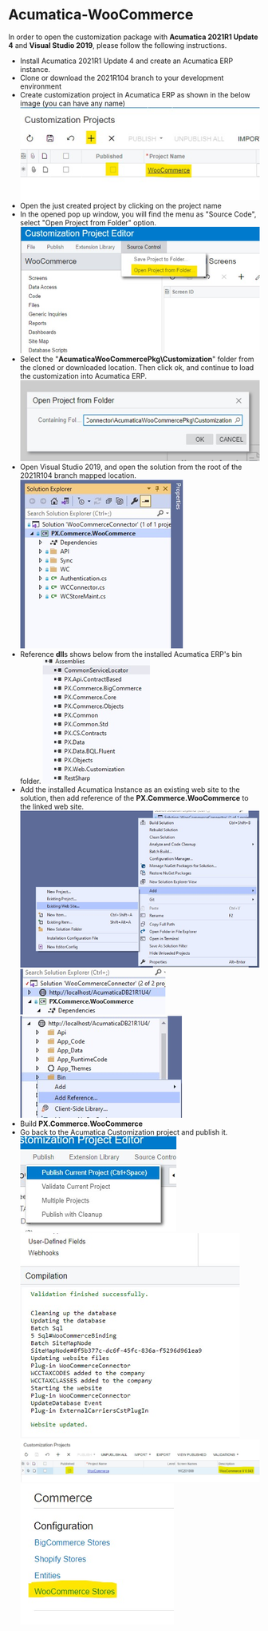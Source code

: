
# Acumatica-WooCommerce

In order to open the customization package with **Acumatica 2021R1 Update 4** and **Visual Studio 2019**, please follow the following instructions.

 - Install Acumatica 2021R1 Update 4 and create an Acumatica ERP instance.
 - Clone or download the 2021R104 branch to your development environment
 - Create customization project in Acumatica ERP as shown in the below image (you can have any name)
![Create a project](Images/Screenshot%202021-07-14%20124849.jpg)
 - Open the just created project by clicking on the project name
 - In the opened pop up window, you will find the menu as "Source Code", select "Open Project from Folder" option. ![enter image description here](Images/Screenshot%202021-07-14%20124950.jpg)
 - Select the "**AcumaticaWooCommercePkg\Customization**" folder from the cloned or downloaded location. Then click ok, and continue to load the customization into Acumatica ERP.![enter image description here](Images/Screenshot%202021-07-14%20125100.jpg)
 - Open Visual Studio 2019, and open the solution from the root of the 2021R104 branch mapped location. ![enter image description here](Images/Screenshot%202021-07-14%20141940.jpg)
 - Reference **dll**s shows below from the installed Acumatica ERP's bin folder. ![enter image description here](Images/Screenshot%202021-07-14%20125749.jpg)
 - Add the installed Acumatica Instance as an existing web site to the solution, then add reference of the **PX.Commerce.WooCommerce** to the linked web site.
 ![enter image description here](Images/Screenshot%202021-07-14%20125818.jpg)
![enter image description here](Images/Screenshot%202021-07-14%20130306.jpg)
![enter image description here](Images/Screenshot%202021-07-14%20130351.jpg)
 - Build **PX.Commerce.WooCommerce**
 - Go back to the Acumatica Customization project and publish it. ![enter image description here](Images/Screenshot%202021-07-14%20130552.jpg)
![enter image description here](Images/Screenshot%202021-07-14%20131458.jpg)
![enter image description here](Images/Screenshot%202021-07-14%20131544.jpg)
![enter image description here](Images/Screenshot%202021-07-14%20132505.jpg)
